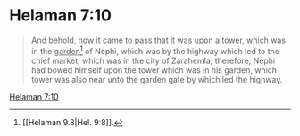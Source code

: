 # Helaman 7:10

> And behold, now it came to pass that it was upon a tower, which was in the <u>garden</u>[^a] of Nephi, which was by the highway which led to the chief market, which was in the city of Zarahemla; therefore, Nephi had bowed himself upon the tower which was in his garden, which tower was also near unto the garden gate by which led the highway.

[Helaman 7:10](https://www.churchofjesuschrist.org/study/scriptures/bofm/hel/7?lang=eng&id=p10#p10)


[^a]: [[Helaman 9.8|Hel. 9:8]].  
